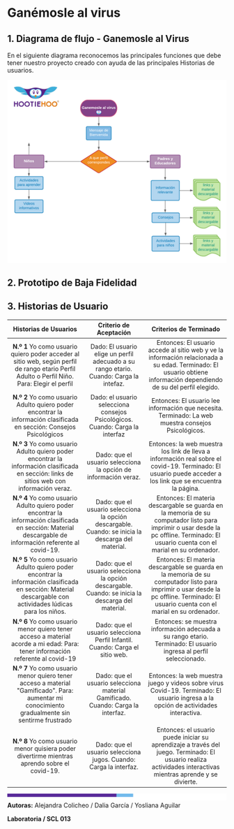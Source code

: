 # Ganémosle al virus

## 1. Diagrama de flujo - Ganemosle al Virus

En el siguiente diagrama reconocemos las principales funciones que debe tener nuestro proyecto creado con ayuda de las principales Historias de usuarios.

![Diagrama](src/Img/Diagrama-GAV.png)

## 2. Prototipo de Baja Fidelidad

## 3. Historias de Usuario

|                                                                   			**Historias de Usuarios** 		                                                                  |                                      			**Criterio de Aceptación** 		                                     |                                                                                			**Criterios de Terminado** 		                                                                              |
|:-------------------------------------------------------------------------------------------------------------------------------------------------------------:|:----------------------------------------------------------------------------------------------------:|:---------------------------------------------------------------------------------------------------------------------------------------------------------------------------------------:|
|  			**N.º 1** Yo 			como usuario quiero poder acceder al sitio web, según perfil de 			rango etario Perfil Adulto o  Perfil Niño. Para: Elegir el 			perfil 		              |  			Dado: El usuario elige un 			perfil adecuado a su rango etario. Cuando: Carga la intefaz.  			 		           |  			Entonces: El usuario accede 			al sitio web y ve la información relacionada a su edad. 			Terminado: El usuario obtiene información dependiendo de su del 			perfil elegido. 		                   |
|  			**N.º 2** Yo 			como usuario Adulto quiero poder encontrar la información 			clasificada en sección: Consejos Psicológicos 		                                        |  			Dado: el usuario selecciona 			consejos Psicológicos. Cuando:  Carga la interfaz  			 		                    |  			Entonces: El usuario lee 			información que necesita. Terminado: La web muestra consejos 			Psicológicos. 		                                                                                   |
|  			**N.º 3** Yo 			como usuario Adulto quiero poder encontrar la información 			clasificada en sección: links de sitios web con información 			veraz. 		                   |  			Dado: que el usuario 			selecciona la opción de información veraz.  			 		                                  |  			Entonces: la web muestra 			los link de lleva a información real sobre el covid-19. 			Terminado: El usuario puede acceder a los link que se encuentra la 			página. 		                           |
|  			**N.º 4** Yo 			como usuario Adulto quiero poder encontrar la información 			clasificada en sección: Material descargable de información 			referente al covid-19. 		   |  			Dado: que el usuario 			selecciona la opción descargable. Cuando: se inicia la descarga 			del material. 		 |  			Entonces: El materia 			descargable se guarda en la memoria de su computador listo para 			imprimir o usar desde la pc offline. Terminado: El usuario cuenta 			con el marial en su ordenador. 		 |
|  			**N.º 5** Yo 			como usuario Adulto quiero poder encontrar la información 			clasificada en sección: Material descargable con actividades 			lúdicas para los niños. 		 |  			Dado: que el usuario 			selecciona la opción descargable. Cuando: se inicia la descarga 			del material. 		 |  			Entonces: El materia 			descargable se guarda en la memoria de su computador listo para 			imprimir o usar desde la pc offline. Terminado: El usuario cuenta 			con el marial en su ordenador. 		 |
|  			**N.º 6** Yo 			como usuario menor quiero tener acceso a material acorde a mi 			edad:  Para: tener información referente al covid-19 		                             |  			Dado: que el usuario 			selecciona Perfil Infantil. Cuando: Carga el sitio web. 		                       |  			Entonces: se muestra 			información adecuada a su rango etario. Terminado: El usuario 			ingresa al perfil seleccionado. 		                                                                    |
|  			**N.º 7** Yo 			como usuario menor quiero tener acceso a material "Gamificado". 			 Para: aumentar mi conocimiento gradualmente sin sentirme 			frustrado 		            |  			Dado: que el usuario 			selecciona material Gamificado. Cuando: Carga la interfaz. 		                    |  			Entonces: la web muestra 			juego y videos sobre virus Covid-19. Terminado: El usuario ingresa 			a la opción de actividades interactiva. 		                                                   |
|  			**N.º 8** Yo 			como usuario menor quisiera poder divertirme mientras aprendo 			sobre el covid-19. 		                                                               |  			Dado: que el usuario 			selecciona jugos. Cuando: Carga la interfaz. 		                                  |  			Entonces: el usuario puede 			iniciar su aprendizaje a través del juego. Terminado: El usuario 			realiza actividades interactivas mientras aprende y se divierte.  			   			 		                     |

![Footer](src/Img/footerHootieHoo.jpg)
**Autoras:** Alejandra Colicheo / Dalia García / Yosliana Aguilar

**Laboratoria / SCL 013**